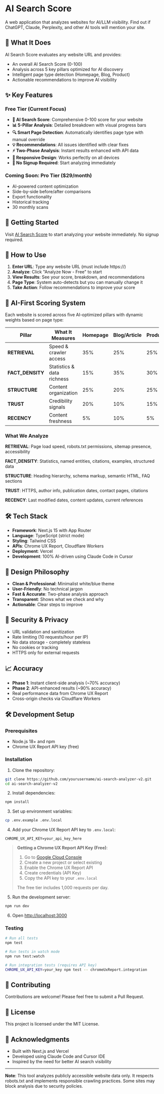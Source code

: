 # AI Search Score

A web application that analyzes websites for AI/LLM visibility. Find out if
ChatGPT, Claude, Perplexity, and other AI tools will mention your site.

## 🎯 What It Does

AI Search Score evaluates any website URL and provides:

- An overall AI Search Score (0-100)
- Analysis across 5 key pillars optimized for AI discovery
- Intelligent page type detection (Homepage, Blog, Product)
- Actionable recommendations to improve AI visibility

## ✨ Key Features

### Free Tier (Current Focus)

- **🎯 AI Search Score**: Comprehensive 0-100 score for your website
- **📊 5-Pillar Analysis**: Detailed breakdown with visual progress bars
- **🔍 Smart Page Detection**: Automatically identifies page type with manual
  override
- **💡 Recommendations**: All issues identified with clear fixes
- **⚡ Two-Phase Analysis**: Instant results enhanced with API data
- **📱 Responsive Design**: Works perfectly on all devices
- **🚀 No Signup Required**: Start analyzing immediately

### Coming Soon: Pro Tier ($29/month)

- AI-powered content optimization
- Side-by-side before/after comparisons
- Export functionality
- Historical tracking
- 30 monthly scans

## 🚀 Getting Started

Visit [AI Search Score](https://yourdomain.com) to start analyzing your website
immediately. No signup required.

## 🎯 How to Use

1. **Enter URL**: Type any website URL (must include https://)
2. **Analyze**: Click "Analyze Now - Free" to start
3. **View Results**: See your score, breakdown, and recommendations
4. **Page Type**: System auto-detects but you can manually change it
5. **Take Action**: Follow recommendations to improve your score

## 📏 AI-First Scoring System

Each website is scored across five AI-optimized pillars with dynamic weights
based on page type:

| Pillar           | What It Measures           | Homepage | Blog/Article | Product |
| ---------------- | -------------------------- | -------- | ------------ | ------- |
| **RETRIEVAL**    | Speed & crawler access     | 35%      | 25%          | 25%     |
| **FACT_DENSITY** | Statistics & data richness | 15%      | 35%          | 30%     |
| **STRUCTURE**    | Content organization       | 25%      | 20%          | 25%     |
| **TRUST**        | Credibility signals        | 20%      | 10%          | 15%     |
| **RECENCY**      | Content freshness          | 5%       | 10%          | 5%      |

### What We Analyze

**RETRIEVAL**: Page load speed, robots.txt permissions, sitemap presence,
accessibility

**FACT_DENSITY**: Statistics, named entities, citations, examples, structured
data

**STRUCTURE**: Heading hierarchy, schema markup, semantic HTML, FAQ sections

**TRUST**: HTTPS, author info, publication dates, contact pages, citations

**RECENCY**: Last modified dates, content updates, current references

## 🛠️ Tech Stack

- **Framework**: Next.js 15 with App Router
- **Language**: TypeScript (strict mode)
- **Styling**: Tailwind CSS
- **APIs**: Chrome UX Report, Cloudflare Workers
- **Deployment**: Vercel
- **Development**: 100% AI-driven using Claude Code in Cursor

## 🎨 Design Philosophy

- **Clean & Professional**: Minimalist white/blue theme
- **User-Friendly**: No technical jargon
- **Fast & Accurate**: Two-phase analysis approach
- **Transparent**: Shows what we check and why
- **Actionable**: Clear steps to improve

## 🔐 Security & Privacy

- URL validation and sanitization
- Rate limiting (10 requests/hour per IP)
- No data storage - completely stateless
- No cookies or tracking
- HTTPS only for external requests

## 📈 Accuracy

- **Phase 1**: Instant client-side analysis (~70% accuracy)
- **Phase 2**: API-enhanced results (~90% accuracy)
- Real performance data from Chrome UX Report
- Cross-origin checks via Cloudflare Workers

## 🛠️ Development Setup

### Prerequisites

- Node.js 18+ and npm
- Chrome UX Report API key (free)

### Installation

1. Clone the repository:

```bash
git clone https://github.com/yourusername/ai-search-analyzer-v2.git
cd ai-search-analyzer-v2
```

2. Install dependencies:

```bash
npm install
```

3. Set up environment variables:

```bash
cp .env.example .env.local
```

4. Add your Chrome UX Report API key to `.env.local`:

```
CHROME_UX_API_KEY=your_api_key_here
```

> **Getting a Chrome UX Report API Key (Free)**:
>
> 1. Go to [Google Cloud Console](https://console.cloud.google.com/)
> 2. Create a new project or select existing
> 3. Enable the Chrome UX Report API
> 4. Create credentials (API Key)
> 5. Copy the API key to your `.env.local`
>
> The free tier includes 1,000 requests per day.

5. Run the development server:

```bash
npm run dev
```

6. Open [http://localhost:3000](http://localhost:3000)

### Testing

```bash
# Run all tests
npm test

# Run tests in watch mode
npm run test:watch

# Run integration tests (requires API key)
CHROME_UX_API_KEY=your_key npm test -- chromeUxReport.integration
```

## 🤝 Contributing

Contributions are welcome! Please feel free to submit a Pull Request.

## 📄 License

This project is licensed under the MIT License.

## 🙏 Acknowledgments

- Built with Next.js and Vercel
- Developed using Claude Code and Cursor IDE
- Inspired by the need for better AI search visibility

---

**Note**: This tool analyzes publicly accessible website data only. It respects
robots.txt and implements responsible crawling practices. Some sites may block
analysis due to security policies.
